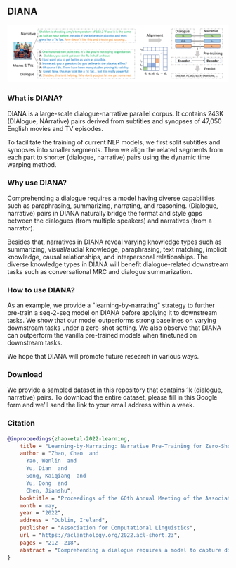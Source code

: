 

## DIANA

![Drag Racing](diana_overview.png)


### What is DIANA?

DIANA is a large-scale dialogue-narrative parallel corpus. 
It contains 243K (DIAlogue, NArrative) pairs derived from subtitles and synopses of 47,050 English movies and TV episodes.

To facilitate the training of current NLP models, we first split subtitles and synopses into smaller segments. 
Then we align the related segments from each part to shorter (dialogue, narrative) pairs using the dynamic time warping method. 

### Why use DIANA?

Comprehending a dialogue requires a model having diverse capabilities such as paraphrasing, summarizing, narrating, and reasoning. 
(Dialogue, narrative) pairs in DIANA naturally bridge the format and style gaps 
between the dialogues (from multiple speakers) and narratives (from a narrator). 

Besides that, narratives in DIANA reveal varying knowledge types such as summarizing, visual/audial knowledge, 
paraphrasing, text matching, implicit knowledge, causal relationships, and interpersonal relationships. 
The diverse knowledge types in DIANA will benefit dialogue-related downstream tasks such as conversational MRC and dialogue summarization.


### How to use DIANA?

As an example, we provide a "learning-by-narrating" strategy to further pre-train a seq-2-seq model on DIANA before applying it to downstream tasks. 
We show that our model outperforms strong baselines on varying downstream tasks under a zero-shot setting. 
We also observe that DIANA can outperform the vanilla pre-trained models when finetuned on downstream tasks.

We hope that DIANA will promote future research in various ways.


### Download

We provide a sampled dataset in this repository that contains 1k (dialogue, narrative) pairs. 
To download the entire dataset, please fill in this Google form 
and we'll send the link to your email address within a week.


### Citation 

```bibtex
@inproceedings{zhao-etal-2022-learning,
    title = "Learning-by-Narrating: Narrative Pre-Training for Zero-Shot Dialogue Comprehension",
    author = "Zhao, Chao  and
      Yao, Wenlin  and
      Yu, Dian  and
      Song, Kaiqiang  and
      Yu, Dong  and
      Chen, Jianshu",
    booktitle = "Proceedings of the 60th Annual Meeting of the Association for Computational Linguistics (Volume 2: Short Papers)",
    month = may,
    year = "2022",
    address = "Dublin, Ireland",
    publisher = "Association for Computational Linguistics",
    url = "https://aclanthology.org/2022.acl-short.23",
    pages = "212--218",
    abstract = "Comprehending a dialogue requires a model to capture diverse kinds of key information in the utterances, which are either scattered around or implicitly implied in different turns of conversations. Therefore, dialogue comprehension requires diverse capabilities such as paraphrasing, summarizing, and commonsense reasoning. Towards the objective of pre-training a zero-shot dialogue comprehension model, we develop a novel narrative-guided pre-training strategy that learns by narrating the key information from a dialogue input. However, the dialogue-narrative parallel corpus for such a pre-training strategy is currently unavailable. For this reason, we first construct a dialogue-narrative parallel corpus by automatically aligning movie subtitles and their synopses. We then pre-train a BART model on the data and evaluate its performance on four dialogue-based tasks that require comprehension. Experimental results show that our model not only achieves superior zero-shot performance but also exhibits stronger fine-grained dialogue comprehension capabilities. The data and code are available at https://github.com/zhaochaocs/DIANA.",
}
```


